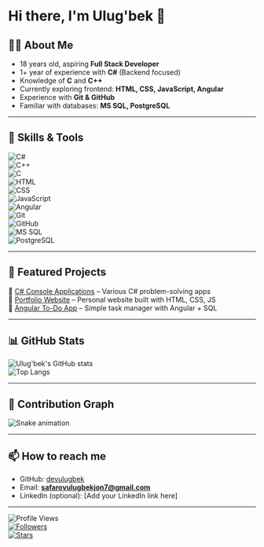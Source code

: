 # Hi there, I'm Ulug'bek 👋  

## 👨‍💻 About Me  
- 18 years old, aspiring **Full Stack Developer**  
- 1+ year of experience with **C#** (Backend focused)  
- Knowledge of **C** and **C++**  
- Currently exploring frontend: **HTML, CSS, JavaScript, Angular**  
- Experience with **Git & GitHub**  
- Familiar with databases: **MS SQL, PostgreSQL**  

---

## 🚀 Skills & Tools  

![C#](https://img.shields.io/badge/C%23-239120?style=for-the-badge&logo=c-sharp&logoColor=white)  
![C++](https://img.shields.io/badge/C++-00599C?style=for-the-badge&logo=cplusplus&logoColor=white)  
![C](https://img.shields.io/badge/C-00599C?style=for-the-badge&logo=c&logoColor=white)  
![HTML](https://img.shields.io/badge/HTML5-E34F26?style=for-the-badge&logo=html5&logoColor=white)  
![CSS](https://img.shields.io/badge/CSS3-1572B6?style=for-the-badge&logo=css3&logoColor=white)  
![JavaScript](https://img.shields.io/badge/JavaScript-323330?style=for-the-badge&logo=javascript&logoColor=F7DF1E)  
![Angular](https://img.shields.io/badge/Angular-DD0031?style=for-the-badge&logo=angular&logoColor=white)  
![Git](https://img.shields.io/badge/Git-F05032?style=for-the-badge&logo=git&logoColor=white)  
![GitHub](https://img.shields.io/badge/GitHub-181717?style=for-the-badge&logo=github&logoColor=white)  
![MS SQL](https://img.shields.io/badge/MS_SQL-CC2927?style=for-the-badge&logo=microsoftsqlserver&logoColor=white)  
![PostgreSQL](https://img.shields.io/badge/PostgreSQL-316192?style=for-the-badge&logo=postgresql&logoColor=white)  

---

## 🌟 Featured Projects  

🔹 [C# Console Applications](https://github.com/devulugbek/Repo1) – Various C# problem-solving apps  
🔹 [Portfolio Website](https://github.com/devulugbek/Repo2) – Personal website built with HTML, CSS, JS  
🔹 [Angular To-Do App](https://github.com/devulugbek/Repo3) – Simple task manager with Angular + SQL  

---

## 📊 GitHub Stats  

![Ulug'bek's GitHub stats](https://github-readme-stats.vercel.app/api?username=devulugbek&show_icons=true&theme=radical)  
![Top Langs](https://github-readme-stats.vercel.app/api/top-langs/?username=devulugbek&layout=compact&theme=radical)  

---

## 🐍 Contribution Graph  

![Snake animation](https://github.com/devulugbek/devulugbek/blob/output/github-contribution-grid-snake.svg)

---

## 📫 How to reach me  

- GitHub: [devulugbek](https://github.com/devulugbek)  
- Email: **safarovulugbekjon7@gmail.com**  
- LinkedIn (optional): [Add your LinkedIn link here]  

---

![Profile Views](https://komarev.com/ghpvc/?username=devulugbek&color=blue)  
[![Followers](https://img.shields.io/github/followers/devulugbek?label=Followers&style=social)](https://github.com/devulugbek)  
[![Stars](https://img.shields.io/github/stars/devulugbek?affiliations=OWNER%2CCOLLABORATOR&style=social)](https://github.com/devulugbek)  
